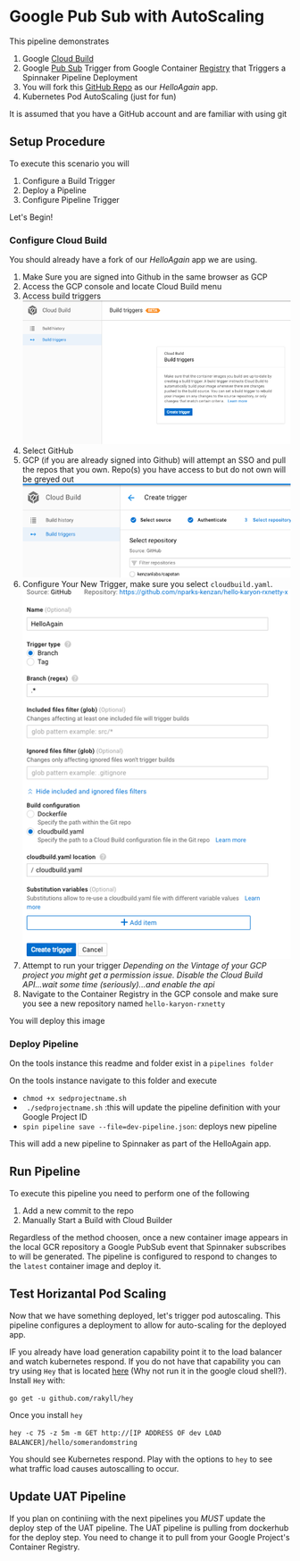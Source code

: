 # Google Pub Sub with AutoScaling

This pipeline demonstrates

1. Google [Cloud Build](https://cloud.google.com/cloud-build/)
1. Google [Pub Sub](https://cloud.google.com/pubsub/) Trigger from Google Container [Registry](https://cloud.google.com/container-registry/) that Triggers a Spinnaker Pipeline Deployment
1. You will fork this [GitHub Repo](https://github.com/kenzanlabs/hello-karyon-rxnetty) as our *HelloAgain* app.
1. Kubernetes Pod AutoScaling (just for fun)

It is assumed that you have a GitHub account and are familiar with using git

## Setup Procedure

To execute this scenario you will
1. Configure a Build Trigger
1. Deploy a Pipeline
1. Configure Pipeline Trigger

Let's Begin!

### Configure Cloud Build

You should already have a fork of our *HelloAgain* app we are using. 

1. Make Sure you are signed into Github in the same browser as GCP
1. Access the GCP console and locate Cloud Build menu
1. Access build triggers
![StartBuildTrigger](pubsub_bt_1.png)
1. Select GitHub
1. GCP (if you are already signed into Github) will attempt an SSO and pull the repos that you own. Repo(s) you have access to but do not own will be greyed out
![RepoSelect](pubsub_bt_2.png)
1. Configure Your New Trigger, make sure you select `cloudbuild.yaml`. 
![TriggerConfigure](pubsub_bt_3.png)
1. Attempt to run your trigger
*Depending on the Vintage of your GCP project you might get a permission issue. 
Disable the Cloud Build API...wait some time (seriously)...and enable the api* 
1. Navigate to the Container Registry in the GCP console and make sure you see a new repository named `hello-karyon-rxnetty`

You will deploy this image



### Deploy Pipeline 

On the tools instance this readme and folder exist in a `pipelines folder`

On the tools instance navigate to this folder and execute

- `chmod +x sedprojectname.sh`
- ` ./sedprojectname.sh` :this will update the pipeline definition with your Google Project ID
- `spin pipeline save --file=dev-pipeline.json`: deploys new pipeline

This will add a new pipeline to Spinnaker as part of the HelloAgain app. 

## Run Pipeline

To execute this pipeline you need to perform one of the following
1. Add a new commit to the repo
1. Manually Start a Build with Cloud Builder

Regardless of the method choosen, once a new container image appears in the local GCR repository a Google PubSub event that Spinnaker subscribes to will be generated. The pipeline is configured to respond to changes to the `latest` container image and deploy it.


## Test Horizantal Pod Scaling

Now that we have something deployed, let's trigger pod autoscaling. This pipeline configures a deployment to allow for auto-scaling for the deployed app. 

IF you already have load generation capability point it to the load balancer and watch kubernetes respond. If you do not have that capability you can try using `Hey` that is located [here](https://github.com/rakyll/hey) (Why not run it in the google cloud shell?). Install `Hey` with:

`go get -u github.com/rakyll/hey`

Once you install `hey` 

`hey -c 75 -z 5m -m GET http://[IP ADDRESS OF dev LOAD BALANCER]/hello/somerandomstring` 

You should see Kubernetes respond. Play with the options to `hey` to see what traffic load causes autoscalling to occur. 


## Update UAT Pipeline

If you plan on continiing with the next pipelines you *MUST*  update the deploy step of the UAT pipeline. The UAT pipeline is pulling from dockerhub for the deploy step. You need to change it to pull from your Google Project's Container Registry. 